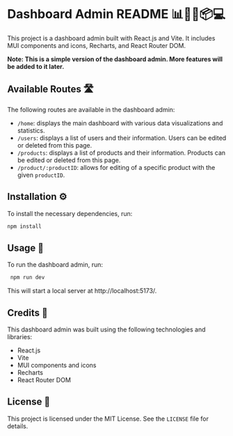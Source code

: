 # Dashboard Admin README 📊👨‍💼📦💻

This project is a dashboard admin built with React.js and Vite. It includes MUI components and icons, Recharts, and React Router DOM.

**Note: This is a simple version of the dashboard admin. More features will be added to it later.**

## Available Routes 🛣️

The following routes are available in the dashboard admin:

- `/home`: displays the main dashboard with various data visualizations and statistics.
- `/users`: displays a list of users and their information. Users can be edited or deleted from this page.
- `/products`: displays a list of products and their information. Products can be edited or deleted from this page.
- `/product/:productID`: allows for editing of a specific product with the given `productID`.

## Installation ⚙️

To install the necessary dependencies, run:

```bash
npm install
```

## Usage 🚀

To run the dashboard admin, run:

```bash
 npm run dev
```

This will start a local server at http://localhost:5173/.

## Credits 🙏

This dashboard admin was built using the following technologies and libraries:

- React.js
- Vite
- MUI components and icons
- Recharts
- React Router DOM

## License 📜

This project is licensed under the MIT License. See the `LICENSE` file for details.
